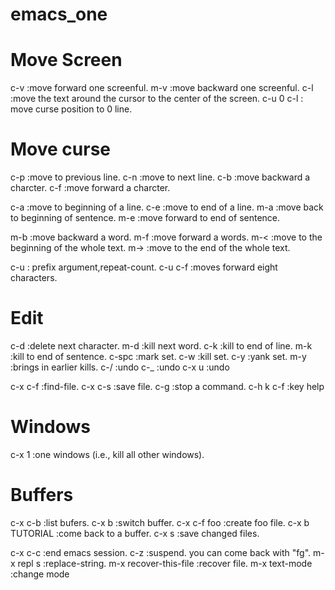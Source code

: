 # emacs_one
# Move Screen
c-v :move forward one screenful.
m-v :move backward one screenful.
c-l :move the text around the cursor to the center of the screen.
c-u 0 c-l : move curse position to 0 line.

# Move curse
c-p :move to previous line.
c-n :move to next line.
c-b :move backward a charcter.
c-f :move forward a charcter.

c-a :move to beginning of a line.
c-e :move to end of a line.
m-a :move back to beginning of sentence.
m-e :move forward to end of sentence.

m-b :move backward a word.
m-f :move forward a words.
m-< :move to the beginning of the whole text.
m-> :move to the end of the whole text.

c-u : prefix argument,repeat-count.
c-u c-f :moves forward eight characters.

# Edit
c-d :delete next character.
m-d :kill next word.
c-k :kill to end of line.
m-k :kill to end of sentence.
c-spc :mark set.
c-w :kill set.
c-y :yank set.
m-y :brings in earlier kills.
c-/ :undo
c-_ :undo
c-x u :undo

c-x c-f :find-file.
c-x c-s :save file.
c-g :stop a command.
c-h k c-f :key help

# Windows
c-x 1 :one windows (i.e., kill all other windows).

# Buffers
c-x c-b :list bufers.
c-x b :switch buffer.
c-x c-f foo :create foo file.
c-x b TUTORIAL :come back to a buffer.
c-x s :save changed files.

c-x c-c :end emacs session.
c-z :suspend. you can come back with "fg".
m-x repl s<TAB> :replace-string.
m-x recover-this-file :recover file.
m-x text-mode :change mode

